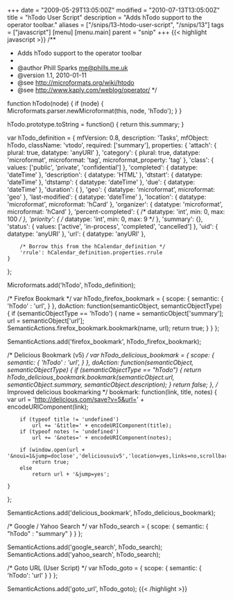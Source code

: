 +++
date = "2009-05-29T13:05:00Z"
modified = "2010-07-13T13:05:00Z"
title = "hTodo User Script"
description = "Adds hTodo support to the operator toolbar."
aliases = ["/snips/13-htodo-user-script", "/snips/13"]
tags = ["javascript"]
[menu]
  [menu.main]
    parent = "snip"
+++
{{< highlight javascript >}}
/**
 * Adds hTodo support to the operator toolbar
 *
 * @author Phill Sparks <me@phills.me.uk>
 * @version 1.1, 2010-01-11
 * @see http://microformats.org/wiki/htodo
 * @see http://www.kaply.com/weblog/operator/
 */

function hTodo(node) {
    if (node) {
        Microformats.parser.newMicroformat(this, node, 'hTodo');
    }
}

hTodo.prototype.toString = function() {
    return this.summary;
}

var hTodo_definition = {
    mfVersion: 0.8,
    description: 'Tasks',
    mfObject: hTodo,
    className: 'vtodo',
    required: ['summary'],
    properties: {
        'attach': {
            plural: true,
            datatype: 'anyURI'
        },
        'category': {
            plural: true,
            datatype: 'microformat',
            microformat: 'tag',
            microformat_property: 'tag'
        },
        'class': {
            values: ['public', 'private', 'confidential']
        },
        'completed': {
            datatype: 'dateTime'
        },
        'description': {
            datatype: 'HTML'
        },
        'dtstart': {
            datatype: 'dateTime'
        },
        'dtstamp': {
            datatype: 'dateTime'
        },
        'due': {
            datatype: 'dateTime'
        },
        'duration': {
        },
        'geo': {
            datatype: 'microformat',
            microformat: 'geo'
        },
        'last-modified': {
            datatype: 'dateTime'
        },
        'location': {
            datatype: 'microformat',
            microformat: 'hCard'
        },
        'organizer': {
            datatype: 'microformat',
            microformat: 'hCard'
        },
        'percent-completed': {
            /* datatype: 'int', min: 0, max: 100 */
        },
        'priority': {
            /* datatype: 'int', min: 0, max: 9 */
        },
        'summary': {},
        'status': {
            values: ['active', 'in-process', 'completed', 'cancelled']
        },
        'uid': {
            datatype: 'anyURI'
        },
        'url': {
            datatype: 'anyURI'
        },

        /* Borrow this from the hCalendar_definition */
        'rrule': hCalendar_definition.properties.rrule
    }
};

Microformats.add('hTodo', hTodo_definition);

/* Firefox Bookmark */
var hTodo_firefox_bookmark = {
    scope: {
        semantic: {
            'hTodo' : 'url',
        }
    },
    doAction: function(semanticObject, semanticObjectType) {
        if (semanticObjectType == 'hTodo') {
            name = semanticObject['summary'];
            url = semanticObject['url'];
            SemanticActions.firefox_bookmark.bookmark(name, url);
            return true;
        }
    }
};

SemanticActions.add('firefox_bookmark', hTodo_firefox_bookmark);

/* Delicious Bookmark (v5) */
var hTodo_delicious_bookmark = {
    scope: {
        semantic: {
            'hTodo' : 'url',
        }
    },
    doAction: function(semanticObject, semanticObjectType) {
        if (semanticObjectType == "hTodo") {
            return hTodo_delicious_bookmark.bookmark(semanticObject.url, semanticObject.summary, semanticObject.description);
        }
        return false;
    },
    /* Improved delicious bookmarking */
    bookmark: function(link, title, notes) {
        var url = 'http://delicious.com/save?v=5&url=' + encodeURIComponent(link);

        if (typeof title != 'undefined')
            url += '&title=' + encodeURIComponent(title);
        if (typeof notes != 'undefined')
            url += '&notes=' + encodeURIComponent(notes);

        if (window.open(url + '&noui=1&jump=doclose','deliciousuiv5','location=yes,links=no,scrollbars=no,toolbar=no,width=550,height=550'))
            return true;
        else
            return url + '&jump=yes';

    }
};

SemanticActions.add('delicious_bookmark', hTodo_delicious_bookmark);

/* Google / Yahoo Search */
var hTodo_search = {
    scope: {
        semantic: {
            "hTodo" : "summary"
        }
    }
};

SemanticActions.add('google_search', hTodo_search);
SemanticActions.add('yahoo_search', hTodo_search);


/* Goto URL (User Script) */
var hTodo_goto = {
    scope: {
        semantic: {
            'hTodo': 'url'
        }
    }
};

SemanticActions.add('goto_url', hTodo_goto);
{{< /highlight >}}
